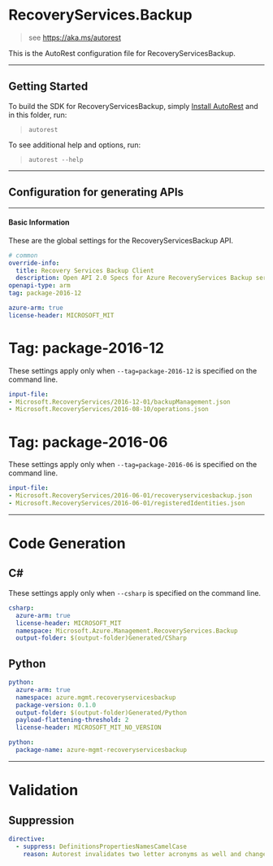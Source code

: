 # RecoveryServices.Backup
    
> see https://aka.ms/autorest

This is the AutoRest configuration file for RecoveryServicesBackup.



---
## Getting Started 
To build the SDK for RecoveryServicesBackup, simply [Install AutoRest](https://aka.ms/autorest/install) and in this folder, run:

> `autorest`

To see additional help and options, run:

> `autorest --help`
---

## Configuration for generating APIs


---
#### Basic Information 
These are the global settings for the RecoveryServicesBackup API.

``` yaml
# common
override-info:
  title: Recovery Services Backup Client
  description: Open API 2.0 Specs for Azure RecoveryServices Backup service
openapi-type: arm
tag: package-2016-12

azure-arm: true
license-header: MICROSOFT_MIT
```


# Tag: package-2016-12

These settings apply only when `--tag=package-2016-12` is specified on the command line.

``` yaml $(tag) == 'package-2016-12'
input-file:
- Microsoft.RecoveryServices/2016-12-01/backupManagement.json
- Microsoft.RecoveryServices/2016-08-10/operations.json

```
 
# Tag: package-2016-06

These settings apply only when `--tag=package-2016-06` is specified on the command line.

``` yaml $(tag) == 'package-2016-06'
input-file:
- Microsoft.RecoveryServices/2016-06-01/recoveryservicesbackup.json
- Microsoft.RecoveryServices/2016-06-01/registeredIdentities.json

```


---
# Code Generation

## C#

These settings apply only when `--csharp` is specified on the command line.

```yaml $(csharp)
csharp:
  azure-arm: true
  license-header: MICROSOFT_MIT
  namespace: Microsoft.Azure.Management.RecoveryServices.Backup
  output-folder: $(output-folder)Generated/CSharp
```

## Python

```yaml $(python)
python:
  azure-arm: true
  namespace: azure.mgmt.recoveryservicesbackup
  package-version: 0.1.0
  output-folder: $(output-folder)Generated/Python
  payload-flattening-threshold: 2
  license-header: MICROSOFT_MIT_NO_VERSION
```

```yaml $(python) && $(create)
python:
  package-name: azure-mgmt-recoveryservicesbackup
```

---
# Validation

## Suppression

``` yaml
directive:
  - suppress: DefinitionsPropertiesNamesCamelCase
    reason: Autorest invalidates two letter acronyms as well and changes in data contracts require service wide changes and require more time
```